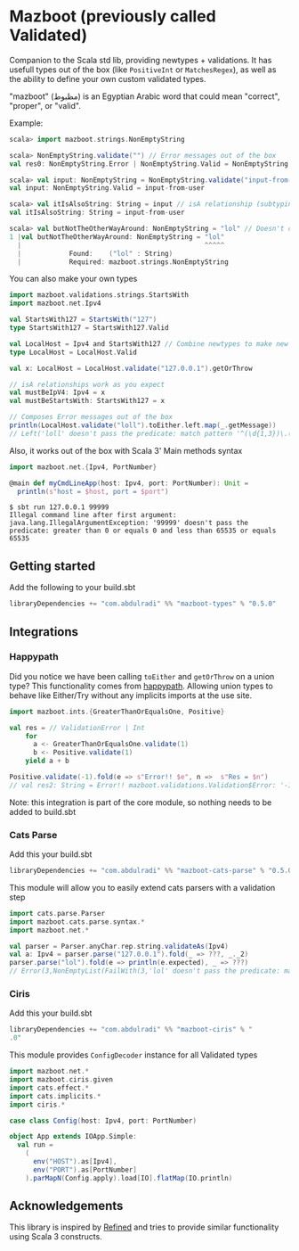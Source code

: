 # Mazboot (previously called Validated)

Companion to the Scala std lib, providing newtypes + validations. It has usefull types out of the box (like `PositiveInt` or `MatchesRegex`), as well as the ability to define your own custom validated types.  
  
"mazboot" (مظبوط) is an Egyptian Arabic word that could mean "correct", "proper", or "valid".

Example:
```scala
scala> import mazboot.strings.NonEmptyString

scala> NonEmptyString.validate("") // Error messages out of the box                   
val res0: NonEmptyString.Error | NonEmptyString.Valid = NonEmptyString.Error: '' doesn't pass the predicate: not equals

scala> val input: NonEmptyString = NonEmptyString.validate("input-from-user").getOrThrow
val input: NonEmptyString.Valid = input-from-user

scala> val itIsAlsoString: String = input // isA relationship (subtyping)
val itIsAlsoString: String = input-from-user

scala> val butNotTheOtherWayAround: NonEmptyString = "lol" // Doesn't compile, must validate to get instance of NonEmptyString
1 |val butNotTheOtherWayAround: NonEmptyString = "lol"
  |                                              ^^^^^
  |            Found:    ("lol" : String)
  |            Required: mazboot.strings.NonEmptyString
```

You can also make your own types
```scala
import mazboot.validations.strings.StartsWith
import mazboot.net.Ipv4

val StartsWith127 = StartsWith("127")
type StartsWith127 = StartsWith127.Valid

val LocalHost = Ipv4 and StartsWith127 // Combine newtypes to make new ones
type LocalHost = LocalHost.Valid

val x: LocalHost = LocalHost.validate("127.0.0.1").getOrThrow

// isA relationships work as you expect
val mustBeIpV4: Ipv4 = x
val mustBeStartsWith: StartsWith127 = x

// Composes Error messages out of the box
println(LocalHost.validate("loll").toEither.left.map(_.getMessage))
// Left('loll' doesn't pass the predicate: match pattern '^(\d{1,3})\.(\d{1,3})\.(\d{1,3})\.(\d{1,3})$' and start with '127')
```

Also, it works out of the box with Scala 3' Main methods syntax
```scala
import mazboot.net.{Ipv4, PortNumber}

@main def myCmdLineApp(host: Ipv4, port: PortNumber): Unit = 
  println(s"host = $host, port = $port")
```
```
$ sbt run 127.0.0.1 99999
Illegal command line after first argument: java.lang.IllegalArgumentException: '99999' doesn't pass the predicate: greater than 0 or equals 0 and less than 65535 or equals 65535
```




## Getting started

Add the following to your build.sbt

```scala
libraryDependencies += "com.abdulradi" %% "mazboot-types" % "0.5.0"
```
## Integrations 

### Happypath

Did you notice we have been calling `toEither` and `getOrThrow` on a union type? This functionality comes from [happypath](https://github.com/tabdulradi/happypath). Allowing union types to behave like Either/Try without any implicits imports at the use site.
```scala
import mazboot.ints.{GreaterThanOrEqualsOne, Positive}

val res = // ValidationError | Int
    for
      a <- GreaterThanOrEqualsOne.validate(1)
      b <- Positive.validate(1)
    yield a + b

Positive.validate(-1).fold(e => s"Error!! $e", n =>  s"Res = $n")
// val res2: String = Error!! mazboot.validations.Validation$Error: '-1' doesn't pass the predicate: greater than 0
```

Note: this integration is part of the core module, so nothing needs to be added to build.sbt

###  Cats Parse

Add this your build.sbt

```scala
libraryDependencies += "com.abdulradi" %% "mazboot-cats-parse" % "0.5.0"
```

This module will allow you to easily extend cats parsers with a validation step

```scala
import cats.parse.Parser
import mazboot.cats.parse.syntax.*
import mazboot.net.*

val parser = Parser.anyChar.rep.string.validateAs(Ipv4)
val a: Ipv4 = parser.parse("127.0.0.1").fold(_ => ???, _._2)
parser.parse("lol").fold(e => println(e.expected), _ => ???) 
// Error(3,NonEmptyList(FailWith(3,'lol' doesn't pass the predicate: match pattern '^(\d{1,3})\.(\d{1,3})\.(\d{1,3})\.(\d{1,3})$')))
```

###  Ciris

Add this your build.sbt

```scala
libraryDependencies += "com.abdulradi" %% "mazboot-ciris" % "
.0"
```

This module provides `ConfigDecoder` instance for all Validated types

```scala
import mazboot.net.*
import mazboot.ciris.given
import cats.effect.*
import cats.implicits.*
import ciris.*

case class Config(host: Ipv4, port: PortNumber)

object App extends IOApp.Simple:
  val run = 
    (
      env("HOST").as[Ipv4],
      env("PORT").as[PortNumber]
    ).parMapN(Config.apply).load[IO].flatMap(IO.println)
```

## Acknowledgements

This library is inspired by [Refined](https://github.com/fthomas/refined) and tries to provide similar functionality using Scala 3 constructs.
